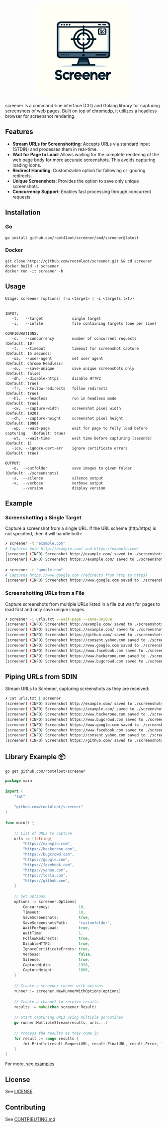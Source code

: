 <p align="center">
<img src="./assets/logo.png" alt="screener logo" width="300"/>
</p>

screener is a command-line interface (CLI) and Golang library for capturing screenshots of web pages. Built on top of [chromedp](https://github.com/chromedp/chromedp), it utilizes a headless browser for screenshot rendering.

## Features

- **Stream URLs for Screenshotting**: Accepts URLs via standard input (STDIN) and processes them in real-time.
- **Wait for Page to Load**: Allows waiting for the complete rendering of the web page body for more accurate screenshots. This avoids capturing loading icons.
- **Redirect Handling**: Customizable option for following or ignoring redirects.
- **Unique Screenshots**: Provides the option to save only unique screenshots.
- **Concurrency Support**: Enables fast processing through concurrent requests.

## Installation

### Go
```
go install github.com/root4loot/screener/cmd/screener@latest
```

### Docker

```
git clone https://github.com/root4loot/screener.git && cd screener
docker build -t screener .
docker run -it screener -h
```

## Usage

```
Usage: screener [options] (-u <target> | -i <targets.txt>)


INPUT:
   -t,   --target             single target
   -i,   --infile             file containing targets (one per line)

CONFIGURATIONS:
   -c,   --concurrency        number of concurrent requests                  (Default: 10)
   -t,   --timeout            timeout for screenshot capture                 (Default: 15 seconds)
   -ua,  --user-agent         set user agent                                 (Default: Chrome Headless)
   -su,  --save-unique        save unique screenshots only                   (Default: false)
   -dh,  --disable-http2      disable HTTP2                                  (Default: true)
   -fr,  --follow-redirects   follow redirects                               (Default: true)
   -hl,  --headless           run in headless mode                           (Default: true)
   -cw,  --capture-width      screenshot pixel width                         (Default: 1920)
   -ch,  --capture-height     screenshot pixel height                        (Default: 1080)
   -wp,  --wait-page          wait for page to fully load before capturing   (Default: true)
   -wt,  --wait-time          wait time before capturing (seconds)           (Default: 1)
   -ice, --ignore-cert-err    ignore certificate errors                      (Default: true)

OUTPUT:
   -o,  --outfolder           save images to given folder     (Default: ./screenshots)
   -s,  --silence             silence output
   -v,  --verbose             verbose output
        --version             display version
```

## Example

### Screenshotting a Single Target
Capture a screenshot from a single URL. If the URL scheme (http/https) is not specified, then it will handle both:

```sh
✗ screener -t "example.com"
# Captures both http://example.com/ and https://example.com/
[screener] (INFO) Screenshot http://example.com/ saved to ./screenshots                                                                                                                                                                                                                                                                                                  
[screener] (INFO) Screenshot https://example.com/ saved to ./screenshots

✗ screener -t "google.com"
# Captures https://www.google.com (redirects from http to https)
[screener] (INFO) Screenshot https://www.google.com saved to ./screenshots 
```

### Screenshotting URLs from a File
Capture screenshots from multiple URLs listed in a file but wait for pages to load first and only save unique images.

```sh
✗ screener -i urls.txt --wait-page --save-unique 
[screener] (INFO) Screenshot http://example.com/ saved to ./screenshots                                                                                                                                                                                                                                                                                                  
[screener] (INFO) Screenshot https://example.com/ saved to ./screenshots                                                                                                                                                                                                                                                                                                 
[screener] (INFO) Screenshot https://github.com/ saved to ./screenshots                                                                                                                                                                                                                                                                                                  
[screener] (INFO) Screenshot https://consent.yahoo.com saved to ./screenshots                                                                                                                                                                                                                                                                                            
[screener] (INFO) Screenshot https://www.google.com saved to ./screenshots                                                                                                                                                                                                                                                                                               
[screener] (INFO) Screenshot https://www.facebook.com saved to ./screenshots                                                                                                                                                                                                                                                                                             
[screener] (INFO) Screenshot https://www.hackerone.com saved to ./screenshots                                                                                                                                                                                                                                                                                            
[screener] (INFO) Screenshot https://www.bugcrowd.com saved to ./screenshots 
```

## Piping URLs from SDIN
Stream URLs to Screener, capturing screenshots as they are received:

```sh
✗ cat urls.txt | screener                        
[screener] (INFO) Screenshot http://example.com/ saved to ./screenshots
[screener] (INFO) Screenshot https://example.com/ saved to ./screenshots
[screener] (INFO) Screenshot https://www.hackerone.com saved to ./screenshots
[screener] (INFO) Screenshot https://www.bugcrowd.com saved to ./screenshots
[screener] (INFO) Screenshot https://www.google.com saved to ./screenshots
[screener] (INFO) Screenshot https://www.facebook.com saved to ./screenshots
[screener] (INFO) Screenshot https://consent.yahoo.com saved to ./screenshots
[screener] (INFO) Screenshot https://github.com/ saved to ./screenshots
```


## Library Example 📦

```
go get github.com/root4loot/screener
```

```go
package main

import (
	"fmt"

	"github.com/root4loot/screener"
)

func main() {

	// List of URLs to capture
	urls := []string{
		"https://example.com",
		"https://hackerone.com",
		"https://bugcrowd.com",
		"https://google.com",
		"https://facebook.com",
		"https://yahoo.com",
		"https://tesla.com",
		"https://github.com",
	}

	// Set options
	options := screener.Options{
		Concurrency:             10,
		Timeout:                 10,
		SaveScreenshots:         true,
		SaveScreenshotsPath:     "customfolder",
		WaitForPageLoad:         true,
		WaitTime:                1,
		FollowRedirects:         true,
		DisableHTTP2:            true,
		IgnoreCertificateErrors: true,
		Verbose:                 false,
		Silence:                 true,
		CaptureWidth:            1920,
		CaptureHeight:           1080,
	}

	// Create a screener runner with options
	runner := screener.NewRunnerWithOptions(options)

	// Create a channel to receive results
	results := make(chan screener.Result)

	// Start capturing URLs using multiple goroutines
	go runner.MultipleStream(results, urls...)

	// Process the results as they come in
	for result := range results {
		fmt.Println(result.RequestURL, result.FinalURL, result.Error, len(result.Image))
	}
}

```

For more, see [examples](https://github.com/root4loot/screener/tree/master/examples)

## License

See [LICENSE](LICENSE)

## Contributing

See [CONTRIBUTING.md](CONTRIBUTING.md)